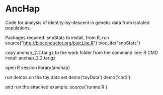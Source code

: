 # AncHap
Code for analysis of identity-by-descent in genetic data from isolated populations.

Packages required:
snpStats
to install, from R, run   
	source("http://bioconductor.org/biocLite.R")
	biocLite("snpStats") 

copy anchap_2.2.tar.gz to the work folder
from the command line: R CMD install anchap_2.2.tar.gz 

open R session
library(anchap)

run demos on the toy data set
demo('toyData')
demo('chr2')

and run the attached example:
source('runme.R')

